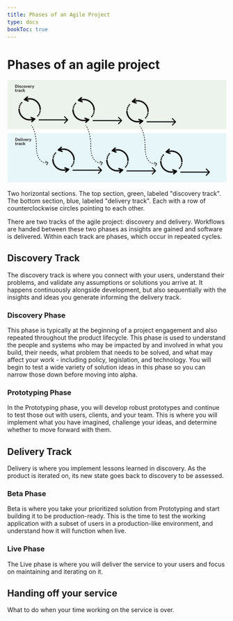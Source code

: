 ```yaml
---
title: Phases of an Agile Project
type: docs
bookToc: true
---
```

# Phases of an agile project

![Agile Phases](/images/agile_phases.png)

Two horizontal sections. The top section, green, labeled "discovery track". The bottom section, blue, labeled "delivery track". Each with a row of counterclockwise circles pointing to each other. 

There are two tracks of the agile project: discovery and delivery. Workflows are handed between these two phases as insights are gained and software is delivered. Within each track are phases, which occur in repeated cycles.

## Discovery Track
The discovery track is where you connect with your users, understand their problems, and validate any assumptions or solutions you arrive at. It happens continuously alongside development, but also sequentially with the insights and ideas you generate informing the delivery track.

### Discovery Phase
This phase is typically at the beginning of a project engagement and also repeated throughout the product lifecycle. This phase is used to understand the people and systems who may be impacted by and involved in what you build, their needs, what problem that needs to be solved, and what may affect your work - including policy, legislation, and technology. You will begin to test a wide variety of solution ideas in this phase so you can narrow those down before moving into alpha.

### Prototyping Phase
In the Prototyping phase, you will develop robust prototypes and continue to test those out with users, clients, and your team. This is where you will implement what you have imagined, challenge your ideas, and determine whether to move forward with them.

## Delivery Track
Delivery is where you implement lessons learned in discovery. As the product is iterated on, its new state goes back to discovery to be assessed.

### Beta Phase
Beta is where you take your prioritized solution from Prototyping and start building it to be production-ready. This is the time to test the working application with a subset of users in a production-like environment, and understand how it will function when live.

### Live Phase
The Live phase is where you will deliver the service to your users and focus on maintaining and iterating on it.

## Handing off your service
What to do when your time working on the service is over.

